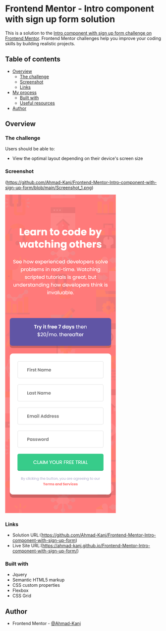 # Frontend Mentor - Intro component with sign up form solution

This is a solution to the [Intro component with sign up form challenge on Frontend Mentor](https://www.frontendmentor.io/challenges/intro-component-with-signup-form-5cf91bd49edda32581d28fd1). Frontend Mentor challenges help you improve your coding skills by building realistic projects.

## Table of contents

- [Overview](#overview)
  - [The challenge](#the-challenge)
  - [Screenshot](#screenshot)
  - [Links](#links)
- [My process](#my-process)
  - [Built with](#built-with)
  - [Useful resources](#useful-resources)
- [Author](#author)

## Overview

### The challenge

Users should be able to:

- View the optimal layout depending on their device's screen size

### Screenshot

(https://github.com/Ahmad-Kanj/Frontend-Mentor-Intro-component-with-sign-up-form/blob/main/Screenshot_1.png)

![](https://github.com/Ahmad-Kanj/Frontend-Mentor-Intro-component-with-sign-up-form/blob/main/Screenshot_2.png)

### Links

- Solution URL:(https://github.com/Ahmad-Kanj/Frontend-Mentor-Intro-component-with-sign-up-form)
- Live Site URL:(https://ahmad-kanj.github.io/Frontend-Mentor-Intro-component-with-sign-up-form/)

### Built with

- Jquery
- Semantic HTML5 markup
- CSS custom properties
- Flexbox
- CSS Grid

## Author

- Frontend Mentor - [@Ahmad-Kanj](https://www.frontendmentor.io/profile/Ahmad-Kanj)
